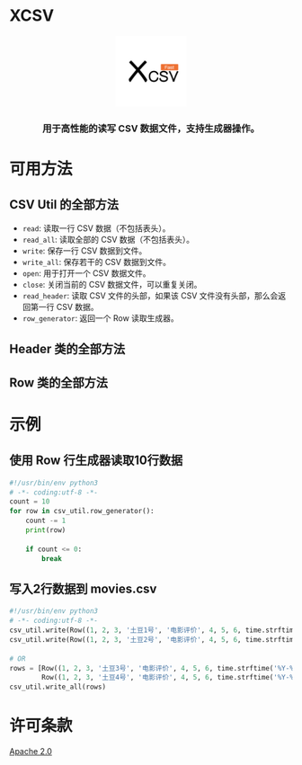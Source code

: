 # XCSV

<div style="text-align: center;">
<img src="assets/logo.png" style="height: 25%; width: 25%;">
</div>


<div style="text-align: center;"><h3>用于高性能的读写 CSV 数据文件，支持生成器操作。</h3></div>

# 可用方法

## CSV Util 的全部方法

- `read`: 读取一行 CSV 数据（不包括表头）。
- `read_all`: 读取全部的 CSV 数据（不包括表头）。
- `write`: 保存一行 CSV 数据到文件。
- `write_all`: 保存若干的 CSV 数据到文件。
- `open`: 用于打开一个 CSV 数据文件。
- `close`: 关闭当前的 CSV 数据文件，可以重复关闭。
- `read_header`: 读取 CSV 文件的头部，如果该 CSV 文件没有头部，那么会返回第一行 CSV 数据。
- `row_generator`: 返回一个 Row 读取生成器。

## Header 类的全部方法

## Row 类的全部方法


# 示例

## 使用 Row 行生成器读取10行数据

```python
#!/usr/bin/env python3
# -*- coding:utf-8 -*-
count = 10
for row in csv_util.row_generator():
    count -= 1
    print(row)

    if count <= 0:
        break
```

## 写入2行数据到 movies.csv

```python
#!/usr/bin/env python3
# -*- coding:utf-8 -*-
csv_util.write(Row((1, 2, 3, '土豆1号', '电影评价', 4, 5, 6, time.strftime('%Y-%m-%d %H:%M:%S'))))
csv_util.write(Row((1, 2, 3, '土豆2号', '电影评价', 4, 5, 6, time.strftime('%Y-%m-%d %H:%M:%S'))))

# OR
rows = [Row((1, 2, 3, '土豆3号', '电影评价', 4, 5, 6, time.strftime('%Y-%m-%d %H:%M:%S'))).get_content(),
        Row((1, 2, 3, '土豆4号', '电影评价', 4, 5, 6, time.strftime('%Y-%m-%d %H:%M:%S'))).get_content()]
csv_util.write_all(rows)
```


# 许可条款 

[Apache 2.0](https://www.apache.org/licenses/LICENSE-2.0.txt)
